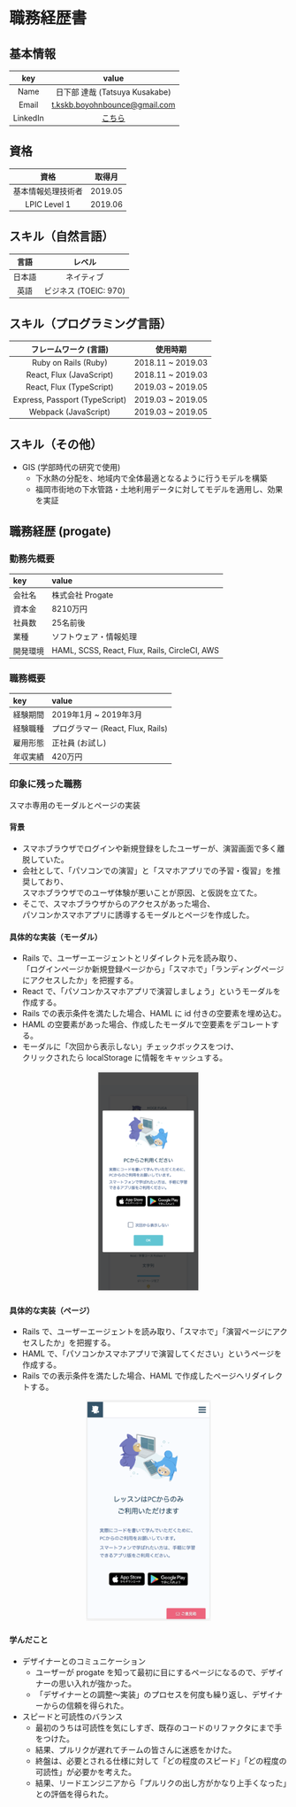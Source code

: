 # 職務経歴書

## 基本情報

|key|value|
|:-:|:---:|
|Name|日下部 達哉 (Tatsuya Kusakabe)|
|Email|t.kskb.boyohnbounce@gmail.com|
|LinkedIn|[こちら](https://www.linkedin.com/in/tatsuya-kusakabe-a5188b96/)|

## 資格

|資格|取得月|
|:-:|:---:|
|基本情報処理技術者|2019.05|
|LPIC Level 1|2019.06|

## スキル（自然言語）

|言語|レベル|
|:-:|:---:|
|日本語|ネイティブ|
|英語|ビジネス (TOEIC: 970)|

## スキル（プログラミング言語）

|フレームワーク (言語)|使用時期|
|:----------------:|:-----:|
|Ruby on Rails (Ruby)|2018.11 ~ 2019.03|
|React, Flux (JavaScript)|2018.11 ~ 2019.03|
|React, Flux (TypeScript)|2019.03 ~ 2019.05|
|Express, Passport (TypeScript)|2019.03 ~ 2019.05|
|Webpack (JavaScript)|2019.03 ~ 2019.05|

## スキル（その他）

- GIS (学部時代の研究で使用)
  - 下水熱の分配を、地域内で全体最適となるように行うモデルを構築
  - 福岡市街地の下水管路・土地利用データに対してモデルを適用し、効果を実証

## 職務経歴 (progate)

### 勤務先概要
|key|value|
|:--|:----|
|会社名|株式会社 Progate|
|資本金|8210万円|
|社員数|25名前後|
|業種|ソフトウェア・情報処理|
|開発環境|HAML, SCSS, React, Flux, Rails, CircleCI, AWS|

### 職務概要
|key|value|
|:--|:----|
|経験期間|2019年1月 ~ 2019年3月|
|経験職種|プログラマー (React, Flux, Rails)|
|雇用形態|正社員 (お試し)|
|年収実績|420万円|

### 印象に残った職務
スマホ専用のモーダルとページの実装

#### 背景
- スマホブラウザでログインや新規登録をしたユーザーが、演習画面で多く離脱していた。
- 会社として、「パソコンでの演習」と「スマホアプリでの予習・復習」を推奨しており、  
スマホブラウザでのユーザ体験が悪いことが原因、と仮説を立てた。
- そこで、スマホブラウザからのアクセスがあった場合、  
パソコンかスマホアプリに誘導するモーダルとページを作成した。

#### 具体的な実装（モーダル）
- Rails で、ユーザーエージェントとリダイレクト元を読み取り、  
「ログインページか新規登録ページから」「スマホで」「ランディングページにアクセスしたか」を把握する。
- React で、「パソコンかスマホアプリで演習しましょう」というモーダルを作成する。
- Rails での表示条件を満たした場合、HAML に id 付きの空要素を埋め込む。
- HAML の空要素があった場合、作成したモーダルで空要素をデコレートする。
- モーダルに「次回から表示しない」チェックボックスをつけ、  
クリックされたら localStorage に情報をキャッシュする。
<div align='center'><img src='./images/01_progate_modal.png' height=400px></div>

#### 具体的な実装（ページ）
- Rails で、ユーザーエージェントを読み取り、「スマホで」「演習ページにアクセスしたか」を把握する。
- HAML で、「パソコンかスマホアプリで演習してください」というページを作成する。
- Rails での表示条件を満たした場合、HAML で作成したページへリダイレクトする。
<div align='center'><img src='./images/02_progate_page.png' height=400px></div>

#### 学んだこと
- デザイナーとのコミュニケーション  
  - ユーザーが progate を知って最初に目にするページになるので、デザイナーの思い入れが強かった。  
  - 「デザイナーとの調整〜実装」のプロセスを何度も繰り返し、デザイナーからの信頼を得られた。  
- スピードと可読性のバランス  
  - 最初のうちは可読性を気にしすぎ、既存のコードのリファクタにまで手をつけた。  
  - 結果、プルリクが遅れてチームの皆さんに迷惑をかけた。  
  - 終盤は、必要とされる仕様に対して「どの程度のスピード」「どの程度の可読性」が必要かを考えた。
  - 結果、リードエンジニアから「プルリクの出し方がかなり上手くなった」との評価を得られた。
